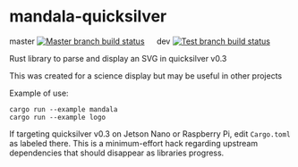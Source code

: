 # mandala-quicksilver

master
[![Master branch build status](https://github.com/N-of-1/mandala-quicksilver/workflows/Rust/badge.svg?branch=master)](https://github.com/N-of-1/mandala-quicksilver/actions) &emsp; dev
[![Test branch build status](https://github.com/N-of-1/mandala-quicksilver/workflows/Rust/badge.svg?branch=dev)](https://github.com/N-of-1/mandala-quicksilver/actions)

Rust library to parse and display an SVG in quicksilver v0.3

This was created for a science display but may be useful in other projects

Example of use:

```
cargo run --example mandala
cargo run --example logo
```

If targeting quicksilver v0.3 on Jetson Nano or Raspberry Pi, edit `Cargo.toml` as labeled there. This is a minimum-effort hack regarding upstream dependencies that should disappear as libraries progress.
